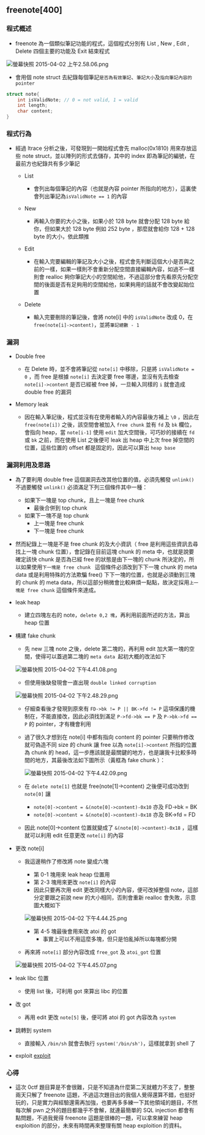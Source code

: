 freenote[400]
-

### 程式概述
+ freenote 為一個類似筆記功能的程式，這個程式分別有 List , New , Edit , Delete 四個主要的功能及 Exit 結束程式

![螢幕快照 2015-04-02 上午2.58.06.png](http://user-image.logdown.io/user/10979/blog/10598/post/259180/5QXQ5VlZTY2MiLRnZ2wm_%E8%9E%A2%E5%B9%95%E5%BF%AB%E7%85%A7%202015-04-02%20%E4%B8%8A%E5%8D%882.58.06.png)

+ 會用個 note struct 去紀錄每個筆記`是否為有效筆記`、`筆記大小`及`指向筆記內容的 pointer`

```c
struct note{
	int isValidNote; // 0 = not valid, 1 = valid
	int length;
	char content;
}
```

### 程式行為

+ 經過 ltrace 分析之後，可發現到一開始程式會先 malloc(0x1810) 用來存放這些 note struct，並以陣列的形式去儲存，其中的 index 即為筆記的編號，在最前方也紀錄共有多少筆記
	+ List 
		+ 會列出每個筆記的內容（也就是內容 pointer 所指向的地方），這裏使會列出筆記為`isValidNote == 1` 的內容
	+ New 
		+ 再輸入你要的大小之後，如果小於 128 byte 就會分配 128 byte 給你，但如果大於 128 byte 例如 252 byte ，那麼就會給你 128 + 128 byte 的大小，依此類推

	+ Edit
		+ 在輸入完要編輯的筆記及大小之後，程式會先判斷這個大小是否與之前的一樣，如果一樣則不會重新分配空間直接編輯內容，如過不一樣則會 realloc 夠你筆記大小的空間給他，不過這部分會先看原先分配空間的後面是否有足夠用的空間給他，如果夠用的話就不會改變起始位置
		
	+ Delete
		+ 輸入完要刪除的筆記後，會將 note[i] 中的 `isValidNote` 改成 0，在 `free(note[i]->content)`，並將`筆記總數 - 1 `

### 漏洞

+ Double free
	+ 在 Delete 時，並不會將筆記從 `note[i]` 中移除，只是將 `isValidNote = 0` ，而 free 是根據 `note[i]` 去決定要 free 哪邊，並沒有先去檢查 `note[i]->content` 是否已經被 free 掉，一旦輸入同樣的 `i` 就會造成 double free 的漏洞

+ Memory leak
	+ 因在輸入筆記後，程式並沒有在使用者輸入的內容最後方補上 `\0` ，因此在 `free(note[i])` 之後，該空間會被加入 `free chunk` 並有 `fd` 及 `bk` 欄位，會指向 heap，當 `note[i-1]` 使用 `edit` 加大空間後，可巧妙的接續在 `fd` 或 `bk` 之前，而在使用 List 之後便可 leak 出 heap 中上次 free 掉空間的位置，這些位置的 offset 都是固定的，因此可以算出 `heap base`

### 漏洞利用及思路
+ 為了要利用 double free 這個漏洞去改其他位置的值，必須先觸發 `unlink()` 不過要觸發 `unlink()` 必須滿足下列三個條件其中一種：
	+ 如果下一塊是 top chunk，且上一塊是 free chunk
		+ 最後合併到 top chunk
	+ 如果下一塊不是 top chunk
		+ 上一塊是 free chunk
		+ 下一塊是 free chunk
+ 然而紀錄上一塊是不是 free chunk 的及大小資訊（ free 是利用這些資訊去尋找上一塊 chunk 位置），會記錄在目前這塊 chunk 的 meta 中，也就是說要確定該快 chunk 是否為已經 free 的狀態是由下一塊的 chunk 所決定的，所以如果使用`下一塊是 free chunk ` 這個條件必須改到下下一塊 chunk 的 meta data 或是利用特殊的方法欺騙 free() 下下一塊的位置，也就是必須動到三塊的 chunk 的 meta data，所以這部分稍微會比較麻煩一點點，故決定採用`上一塊是 free chunk` 這個條件來達成。
+ leak heap
	+ 建立四塊左右的 note，`delete 0,2 塊`，再利用前面所述的方法，算出 heap 位置
+ 構建 fake chunk
	+ 先 new 三塊 note 之後，delete 第二塊的，再利用 edit 加大第一塊的空間，使得可以蓋過第二塊的 `meta data
`起初大概的改法如下
		
    ![螢幕快照 2015-04-02 下午4.41.08.png](http://user-image.logdown.io/user/10979/blog/10598/post/259180/we2Q2qXkSz66x6wq1HAR_%E8%9E%A2%E5%B9%95%E5%BF%AB%E7%85%A7%202015-04-02%20%E4%B8%8B%E5%8D%884.41.08.png)
    
    
	+ 但使用後缺發現會一直出現 `double linked corruption`
  	
    ![螢幕快照 2015-04-02 下午2.48.29.png](http://user-image.logdown.io/user/10979/blog/10598/post/259180/Fh8lSVzFQK6IliK8tFCC_%E8%9E%A2%E5%B9%95%E5%BF%AB%E7%85%A7%202015-04-02%20%E4%B8%8B%E5%8D%882.48.29.png)
    
	+ 仔細查看後才發現到原來有 `FD->bk != P || BK->fd != P` 這項保護的機制在，不能直接改，因此必須找到滿足 `P->fd->bk == P` 及 `P->bk->fd == P` 的 pointer，才有機會利用
	+ 過了很久才想到在 note[i] 中都有指向 content 的 pointer 只要稍作修改就可偽造不同 size 的 chunk 讓 free 以為 `note[i]->content` 所指的位置為 chunk 的 head，這一步應該就是最關鍵的地方，也是讓我卡比較多時間的地方，其最後改法如下圖所示（黃框為 fake chunk ）：
  
		![螢幕快照 2015-04-02 下午4.42.09.png](http://user-image.logdown.io/user/10979/blog/10598/post/259180/kuc4IGSMQOCjyJLXj3Dg_%E8%9E%A2%E5%B9%95%E5%BF%AB%E7%85%A7%202015-04-02%20%E4%B8%8B%E5%8D%884.42.09.png)

	+ 在 `delete note[1]` 也就是 free(note[1]->content) 之後便可成功改到 `note[0]` 讓 
		+ `note[0]->content = &(note[0]->content)-0x10` 亦及 FD->bk = BK
		+ `note[0]->content = &(note[0]->content)-0x18` 亦及 BK->fd = FD
	+ 因此 note[0]->content 位置就變成了 `&(note[0]->content)-0x18` ，這樣就可以利用 edit 任意更改 `note[i]` 的內容
+ 更改 note[i]
	+ 我這邊稍作了修改將 note 變成六塊
		+ 第 0-1 塊用來 leak heap 位置用
		+ 第 2-3 塊用來更改 `note[i]` 的內容
		+ 因此只要再次用 edit 更改同樣大小的內容，便可改掉整個 note，這部分定要跟之前說 new 的大小相同，否則會重新 realloc 會失敗，示意圖大概如下
    
        ![螢幕快照 2015-04-02 下午4.44.25.png](http://user-image.logdown.io/user/10979/blog/10598/post/259180/bWJnOl53QiqjrexCEtIl_%E8%9E%A2%E5%B9%95%E5%BF%AB%E7%85%A7%202015-04-02%20%E4%B8%8B%E5%8D%884.44.25.png)
    
    
		+ 第 4-5 塊最後會用來改 atoi 的 got 
			+ 事實上可以不用這麼多塊，但只是怕亂掉所以每塊都分開
	+ 再來將 `note[i]` 部分內容改成 `free_got` 及 `atoi_got` 位置
  	
    ![螢幕快照 2015-04-02 下午4.45.07.png](http://user-image.logdown.io/user/10979/blog/10598/post/259180/FmHdZ9nQQenPI5qLGdNw_%E8%9E%A2%E5%B9%95%E5%BF%AB%E7%85%A7%202015-04-02%20%E4%B8%8B%E5%8D%884.45.07.png)
    
+ leak libc 位置
	+ 使用 list 後，可利用 got 來算出 libc 的位置
+ 改 got
	+ 再用 edit 更改 `note[5]` 後，便可將 atoi 的 got 內容改為 `system`
+ 跳轉到 system
	+ 直接輸入 `/bin/sh` 就會去執行 `system('/bin/sh')`，這樣就拿到 shell 了
  
+ exploit
[exploit](https://github.com/scwuaptx/CTF/blob/master/0ctf/freenote.py)

### 心得
+ 這次 0ctf 題目算是不會很難，只是不知道為什麼第二天就體力不支了，整整兩天只解了 freenote 這題，不過這次題目出的我個人覺得還算不錯，也挺好玩的，只是實力與經驗還需再加強，也要再多多練一下其他領域的題目，不然每次解 pwn 之外的題目都幾乎不會解，就連最簡單的 SQL injection 都會有點問題，不過我覺得 freenote 這題是很棒的一題，可以拿來練習 heap exploition 的部分，未來有時間再來整理有關 heap exploition 的資料。
